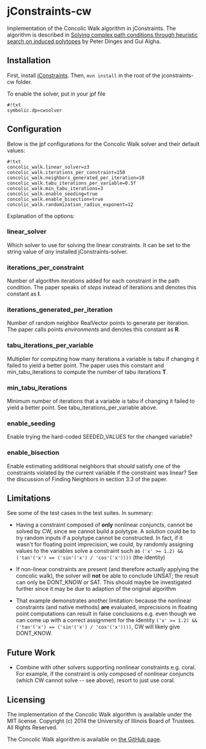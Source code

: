 # jConstraints-cw #
Implementation of the Concolic Walk algorithm in jConstraints. The algorithm is described in [Solving complex path conditions through heuristic search on induced polytopes](http://dl.acm.org/citation.cfm?doid=2635868.2635889) by Peter Dinges and Gul Algha.

## Installation ##
First, install [jConstraints](https://bitbucket.org/teamcoco/jconstraints).
Then, ```mvn install``` in the root of the jconstraints-cw folder.

To enable the solver, put in your jpf file
```
#!txt
symbolic.dp=cwsolver
```

## Configuration ##
Below is the jpf configurations for the Concolic Walk solver and their default values:

```
#!txt
concolic_walk.linear_solver=z3
concolic_walk.iterations_per_constraint=150
concolic_walk.neighbors_generated_per_iteration=10
concolic_walk.tabu_iterations_per_variable=0.5f
concolic_walk.min_tabu_iterations=3
concolic_walk.enable_seeding=true
concolic_walk.enable_bisection=true
concolic_walk.randomization_radius_exponent=12
```

Explanation of the options:

### linear_solver ###
Which solver to use for solving the linear constraints. It can be set to the string value of *any* installed jConstraints-solver.

### iterations_per_constraint ###
Number of algorithm iterations added for each constraint in the path condition. The paper speaks of *steps* instead of iterations and denotes this constant as **I**. 

### iterations_generated_per_iteration ###
Number of random neighbor RealVector points to generate per iteration. The paper calls points *environments* and denotes this constant as **R**.  

### tabu_iterations_per_variable ###
Multiplier for computing how many iterations a variable is tabu if changing it failed to yield a better point. The paper uses this constant and min_tabu_iterations to compute the number of tabu iterations **T**.

### min_tabu_iterations ###
Minimum number of iterations that a variable is tabu if changing it failed to yield a better point. See tabu_iterations_per_variable  above.

### enable_seeding ###
Enable trying the hard-coded SEEDED_VALUES for the changed variable?

### enable_bisection ###
Enable estimating additional neighbors that *should* satisfy one of the constraints violated by the current variable if the constraint was linear?  See the discussion of Finding Neighbors in section 3.3 of the paper.


## Limitations ##
See some of the test cases in the test suites. In summary:

* Having a constraint composed of **only** nonlinear conjuncts, cannot be solved by CW, since we cannot build a polytype. A solution could be to try random inputs if a polytype cannot be constructed. In fact, if it wasn't for floating point imprecision, we could, by randomly assigning values to the variables solve a constraint such as ```('x' >= 1.2) && ('tan'('x') == ('sin'('x') / 'cos'('x'))))``` (the identity)

* If non-linear constraints are present (and therefore actually applying the concolic walk), the solver will **not** be able to conclude UNSAT; the result can only be DONT_KNOW or SAT. This should maybe be investigated further since it may be due to adaption of the original algorithm

* That example demonstrates another limitation: because the nonlinear constraints (and native methods) **are** evaluated, imprecisions in floating point computations can result in false conclusions e.g. even though we can come up with a correct assignment for the identity  ```('x' >= 1.2) && ('tan'('x') == ('sin'('x') / 'cos'('x'))))```, CW will likely give DONT_KNOW.

## Future Work ##
* Combine with other solvers supporting nonlinear constraints e.g. coral. For example, if the constraint is only composed of nonlinear conjuncts (which CW cannot solve -- see above), resort to just use coral.

## Licensing ##
The implementation of the Concolic Walk algorithm is available under the MIT license. Copyright (c) 2014 the University of Illinois Board of Trustees. All Rights Reserved.

The Concolic Walk algorithm is available on [the GitHub page](https://github.com/osl/concolic-walk).